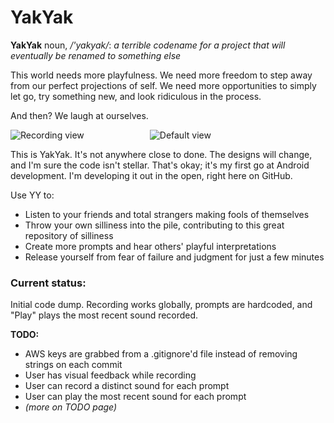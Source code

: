 YakYak 
======

**YakYak** noun, */'yakyak/*: *a terrible codename for a project that will eventually be renamed to something else*

This world needs more playfulness.  We need more freedom to step away from our perfect projections of self.  We need more opportunities to simply let go, try something new, and look ridiculous in the process.

And then?  We laugh at ourselves.

![](https://raw.githubusercontent.com/wiki/mynnx/YakYak/screenshot-1.png "Recording view")               ![](https://raw.githubusercontent.com/wiki/mynnx/YakYak/screenshot-2.png "Default view")


This is YakYak.  It's not anywhere close to done.  The designs will change, and I'm sure the code isn't stellar.  That's okay; it's my first go at Android development.  I'm developing it out in the open, right here on GitHub.

Use YY to:

  * Listen to your friends and total strangers making fools of themselves
  * Throw your own silliness into the pile, contributing to this great repository of silliness
  * Create more prompts and hear others' playful interpretations
  * Release yourself from fear of failure and judgment for just a few minutes
  

### Current status:
Initial code dump.  Recording works globally, prompts are hardcoded, and "Play" plays the most recent sound recorded.  

**TODO:**

  * AWS keys are grabbed from a .gitignore'd file instead of removing strings on each commit
  * User has visual feedback while recording
  * User can record a distinct sound for each prompt
  * User can play the most recent sound for each prompt
  * *(more on TODO page)*
  

